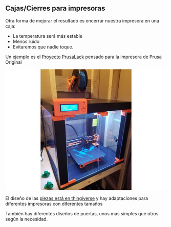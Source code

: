 ## Cajas/Cierres para impresoras

Otra forma de mejorar el resultado es encerrar nuestra impresora en una caja:

* La temperatura será más estable
* Menos ruído
* Evitaremos que nadie toque.

Un ejemplo es el [Proyecto PrusaLack](https://blog.prusaprinters.org/cheap-simple-3d-printer-enclosure_7785/) pensado para la impresora de Prusa Original

![PrusaLack](./images/PrusaLack.jpg)

El diseño de las [piezas está en thingiverse](https://www.thingiverse.com/thing:2982392) y hay adaptaciones para diferentes impresoras con diferentes tamaños

También hay diferentes diseños de puertas, unos más simples que otros según la necesidad.
